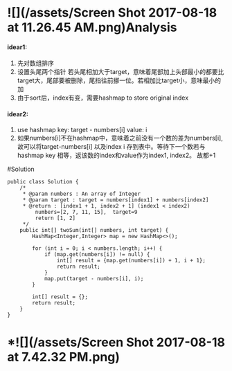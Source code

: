 # ![](/assets/Screen Shot 2017-08-18 at 11.26.45 AM.png)Analysis

#### idear1:

1. 先对数组排序
2. 设置头尾两个指针 若头尾相加大于target，意味着尾部加上头部最小的都要比target大，尾部要被删除，尾指往前挪一位。若相加比target小，意味最小的加
3. 由于sort后，index有变，需要hashmap to store original index

#### idear2:

1. use hashmap key: target - numbers\[i\]  value: i 
2. 如果numbers\[i\]不在hashmap中，意味着之前没有一个数的差为numbers\[i\], 故可以将target-numbers\[i\] 以及index i 存到表中。等待下一个数若与hashmap key 相等，返该数的index和value作为index1, index2。 故都+1

#Solution

```
public class Solution {
    /*
     * @param numbers : An array of Integer
     * @param target : target = numbers[index1] + numbers[index2]
     * @return : [index1 + 1, index2 + 1] (index1 < index2)
         numbers=[2, 7, 11, 15],  target=9
         return [1, 2]
     */
    public int[] twoSum(int[] numbers, int target) {
        HashMap<Integer,Integer> map = new HashMap<>();

        for (int i = 0; i < numbers.length; i++) {
            if (map.get(numbers[i]) != null) {
                int[] result = {map.get(numbers[i]) + 1, i + 1};
                return result;
            }
            map.put(target - numbers[i], i);
        }

        int[] result = {};
        return result;
    }
}
```

# \*![](/assets/Screen Shot 2017-08-18 at 7.42.32 PM.png)




